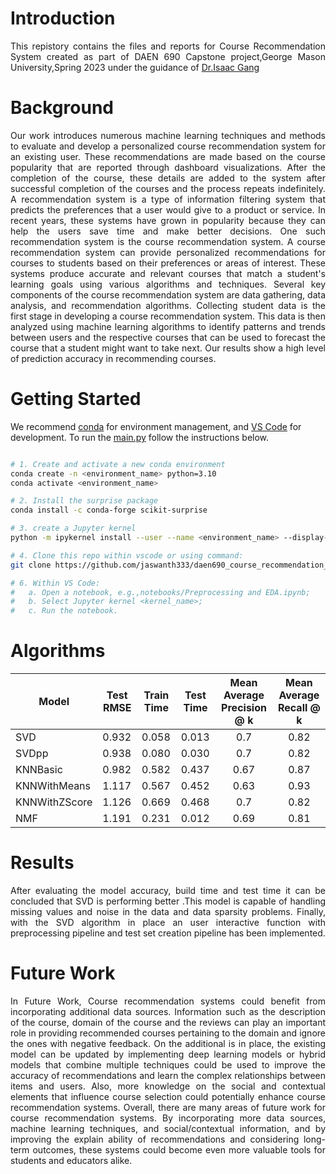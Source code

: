 # Introduction
<p align="justify"> 
This repistory contains the files and reports for Course Recommendation System created as part of DAEN 690 Capstone project,George Mason University,Spring 2023 under the guidance of <a href="MAILTO:igang@gmu.edu">Dr.Isaac Gang</a></p>

# Background
<p align="justify"> 
Our work introduces numerous machine learning techniques and methods to evaluate and develop a personalized course recommendation system for an existing user. These recommendations are made based on the course popularity that are reported through dashboard visualizations. After the completion of the course, these details are added to the system after successful completion of the courses and the process repeats indefinitely. A recommendation system is a type of information filtering system that predicts the preferences that a user would give to a product or service. In recent years, these systems have grown in popularity because they can help the users save time and make better decisions. One such recommendation system is the course recommendation system. A course recommendation system can provide personalized recommendations for courses to students based on their preferences or areas of interest. These systems produce accurate and relevant courses that match a student's learning goals using various algorithms and techniques. Several key components of the course recommendation system are data gathering, data analysis, and recommendation algorithms. Collecting student data is the first stage in developing a course recommendation system. This data is then analyzed using machine learning algorithms to identify patterns and trends between users and the respective courses that can be used to forecast the course that a student might want to take next. Our results show a high level of prediction accuracy in recommending courses.
</p>

# Getting Started

We recommend [conda](https://docs.conda.io/projects/conda/en/latest/glossary.html?highlight=environment#conda-environment) for environment management, and [VS Code](https://code.visualstudio.com/) for development. To run the [main.py](https://github.com/jaswanth333/daen690_course_recommendation_system/blob/main/main.py) follow the instructions below.


```bash

# 1. Create and activate a new conda environment
conda create -n <environment_name> python=3.10
conda activate <environment_name>

# 2. Install the surprise package
conda install -c conda-forge scikit-surprise

# 3. create a Jupyter kernel
python -m ipykernel install --user --name <environment_name> --display-name <kernel_name>

# 4. Clone this repo within vscode or using command:
git clone https://github.com/jaswanth333/daen690_course_recommendation_system

# 6. Within VS Code:
#   a. Open a notebook, e.g.,notebooks/Preprocessing and EDA.ipynb;  
#   b. Select Jupyter kernel <kernel_name>;
#   c. Run the notebook.

```
# Algorithms

| Model         | Test RMSE | Train Time | Test Time |     Mean Average Precision @ k    |     Mean Average Recall @ k    |
|---------------|-----------|------------|-----------|:---------------------------------:|:------------------------------:|
| SVD           | 0.932     | 0.058      | 0.013     |                 0.7               |               0.82             |
| SVDpp         | 0.938     | 0.080      | 0.030     |                 0.7               |               0.82             |
| KNNBasic      | 0.982     | 0.582      | 0.437     |                0.67               |               0.87             |
| KNNWithMeans  | 1.117     | 0.567      | 0.452     |                0.63               |               0.93             |
| KNNWithZScore | 1.126     | 0.669      | 0.468     |                 0.7               |               0.82             |
| NMF           | 1.191     | 0.231      | 0.012     |                0.69               |               0.81             |

# Results
<p align="justify"> 
After evaluating the model accuracy, build time and test time it can be concluded that SVD is performing better .This model is capable of handling missing values  and noise in the data and data sparsity problems. Finally, with the SVD algorithm in place an user interactive function with preprocessing pipeline and test set creation pipeline has been implemented. 
</p>

# Future Work
<p align="justify"> 
In Future Work, Course recommendation systems could benefit from incorporating additional data sources. Information such as the description of the course, domain of the course and the reviews can play an important role in providing recommended courses pertaining to the domain and ignore the ones with negative feedback. 
On the additional is in place, the existing model can be updated by implementing deep learning models or hybrid models that combine multiple techniques could be used to improve the accuracy of recommendations and learn the complex relationships between items and users.
Also, more knowledge on the social and contextual elements that influence course selection could potentially enhance course recommendation systems.
Overall, there are many areas of future work for course recommendation systems. By incorporating more data sources, machine learning techniques, and social/contextual information, and by improving the explain ability of recommendations and considering long-term outcomes, these systems could become even more valuable tools for students and educators alike.
</p>
